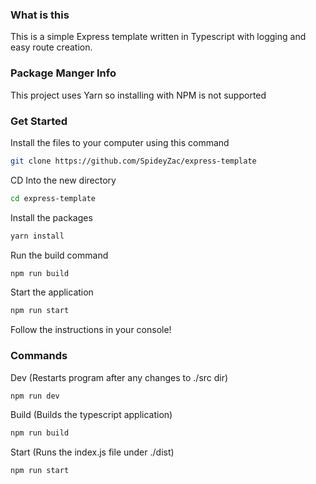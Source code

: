 ### What is this
This is a simple Express template written in Typescript with logging and easy route creation.

### Package Manger Info
This project uses Yarn so installing with NPM is not supported

### Get Started
Install the files to your computer using this command
```bash
git clone https://github.com/SpideyZac/express-template
```
CD Into the new directory
```bash
cd express-template
```
Install the packages
```bash
yarn install
```
Run the build command
```bash
npm run build
```
Start the application
```bash
npm run start
```
Follow the instructions in your console!

### Commands
Dev (Restarts program after any changes to ./src dir)
```bash
npm run dev
```
Build (Builds the typescript application)
```bash
npm run build
```
Start (Runs the index.js file under ./dist)
```bash
npm run start
```